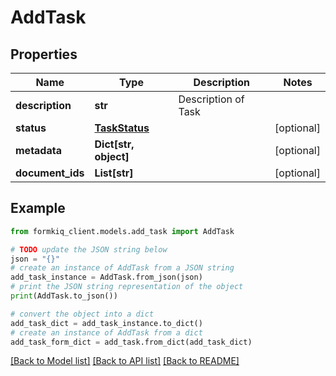 # AddTask


## Properties

Name | Type | Description | Notes
------------ | ------------- | ------------- | -------------
**description** | **str** | Description of Task | 
**status** | [**TaskStatus**](TaskStatus.md) |  | [optional] 
**metadata** | **Dict[str, object]** |  | [optional] 
**document_ids** | **List[str]** |  | [optional] 

## Example

```python
from formkiq_client.models.add_task import AddTask

# TODO update the JSON string below
json = "{}"
# create an instance of AddTask from a JSON string
add_task_instance = AddTask.from_json(json)
# print the JSON string representation of the object
print(AddTask.to_json())

# convert the object into a dict
add_task_dict = add_task_instance.to_dict()
# create an instance of AddTask from a dict
add_task_form_dict = add_task.from_dict(add_task_dict)
```
[[Back to Model list]](../README.md#documentation-for-models) [[Back to API list]](../README.md#documentation-for-api-endpoints) [[Back to README]](../README.md)


